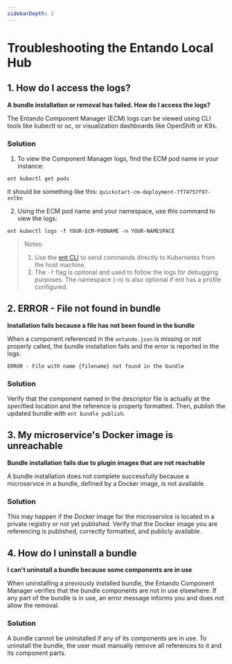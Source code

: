 ```yaml
---
sidebarDepth: 2
---
```

# Troubleshooting the Entando Local Hub

## 1. How do I access the logs? 
**A bundle installation or removal has failed. How do I access the logs?**

The Entando Component Manager (ECM) logs can be viewed using CLI tools like kubectl or oc, or visualization dashboards like OpenShift or K9s.

### Solution
1. To view the Component Manager logs, find the ECM pod name in your instance:
```
ent kubectl get pods
```
It should be something like this: `quickstart-cm-deployment-7f74757f97-xnlbn`

2. Using the ECM pod name and your namespace, use this command to view the logs:
```
ent kubectl logs -f YOUR-ECM-PODNAME -n YOUR-NAMESPACE
```
>Notes: 
>1. Use the [ent CLI](../getting-started/entando-cli.md) to send commands directly to Kubernetes from the host machine. 
>2. The `-f` flag is optional and used to follow the logs for debugging purposes. The namespace (-n) is also optional if ent has a profile configured.  


## 2. ERROR - File not found in bundle
**Installation fails because a file has not been found in the bundle**

When a component referenced in the `entando.json` is missing or not properly called, the bundle installation fails and the error is reported in the logs.

```
ERROR - File with name {filename} not found in the bundle
```

### Solution

Verify that the component named in the descriptor file is actually at the specified location and the reference is properly formatted. Then, publish the updated bundle with `ent bundle publish`.

## 3. My microservice's Docker image is unreachable 
**Bundle installation fails due to plugin images that are not reachable**

A bundle installation does not complete successfully because a microservice in a bundle, defined by a Docker image, is not available. 

### Solution
This may happen if the Docker image for the microservice is located in a private registry or not yet published. Verify that the Docker image you are referencing is published, correctly formatted, and publicly available. 

## 4. How do I uninstall a bundle 
**I can't uninstall a bundle because some components are in use**

When uninstalling a previously installed bundle, the Entando Component Manager verifies that the bundle components are not in use elsewhere. If any part of the bundle is in use, an error message informs you and does not allow the removal. 

### Solution

A bundle cannot be uninstalled if any of its components are in use. To uninstall the bundle, the user must manually remove all references to it and its component parts.